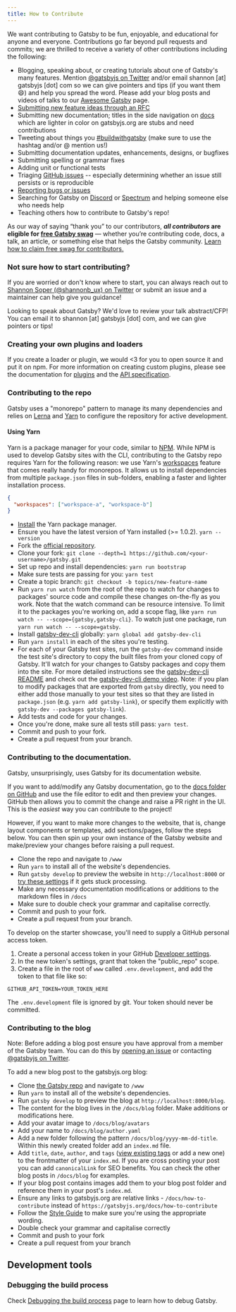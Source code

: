 ```yaml
---
title: How to Contribute
---
```


We want contributing to Gatsby to be fun, enjoyable, and educational for anyone and everyone. Contributions go far beyond pull requests and commits; we are thrilled to receive a variety of other contributions including the following:

- Blogging, speaking about, or creating tutorials about one of Gatsby's many features. Mention [@gatsbyjs on Twitter](https://twitter.com/gatsbyjs) and/or email shannon [at] gatsbyjs [dot] com so we can give pointers and tips (if you want them 😄) and help you spread the word. Please add your blog posts and videos of talks to our [Awesome Gatsby](/docs/awesome-gatsby/) page.
- [Submitting new feature ideas through an RFC](/blog/2018-04-06-introducing-gatsby-rfc-process/)
- Submitting new documentation; titles in the side navigation on [docs](/docs) which are lighter in color on gatsbyjs.org are stubs and need contributions
- Tweeting about things you [#buildwithgatsby](https://twitter.com/search?q=%23buildwithgatsby) (make sure to use the hashtag and/or @ mention us!)
- Submitting documentation updates, enhancements, designs, or bugfixes
- Submitting spelling or grammar fixes
- Adding unit or functional tests
- Triaging [GitHub issues](https://github.com/gatsbyjs/gatsby/issues) -- especially determining whether an issue still persists or is reproducible
- [Reporting bugs or issues](/docs/how-to-file-an-issue/)
- Searching for Gatsby on [Discord](https://discordapp.com/invite/jUFVxtB) or [Spectrum](https://spectrum.chat/gatsby-js) and helping someone else who needs help
- Teaching others how to contribute to Gatsby's repo!

As our way of saying “thank you” to our contributors, **_all contributors_ are eligible for [free Gatsby swag](/docs/contributor-swag/)** — whether you’re contributing code, docs, a talk, an article, or something else that helps the Gatsby community. [Learn how to claim free swag for contributors.](/docs/contributor-swag/)

### Not sure how to start contributing?

If you are worried or don't know where to start, you can always reach out to [Shannon Soper (@shannonb_ux) on Twitter](https://twitter.com/shannonb_ux) or submit an issue and a maintainer can help give you guidance!

Looking to speak about Gatsby? We'd love to review your talk abstract/CFP! You can email it to shannon [at] gatsbyjs [dot] com, and we can give pointers or tips!

### Creating your own plugins and loaders

If you create a loader or plugin, we would <3 for you to open source it and put it on npm. For more information on creating custom plugins, please see the documentation for [plugins](/docs/plugins/) and the [API specification](/docs/api-specification/).

### Contributing to the repo

Gatsby uses a "monorepo" pattern to manage its many dependencies and relies on
[Lerna](https://lernajs.io/) and [Yarn](https://yarnpkg.com/en/) to configure the repository for active development.

#### Using Yarn

Yarn is a package manager for your code, similar to [NPM](https://www.npmjs.com/). While NPM is used to develop Gatsby sites with the CLI, contributing to the Gatsby repo requires Yarn for the following reason: we use Yarn's [workspaces](https://yarnpkg.com/lang/en/docs/workspaces/) feature that comes really handy for monorepos. It allows us to install dependencies from multiple `package.json` files in sub-folders, enabling a faster and lighter installation process.

```json:title=package.json
{
  "workspaces": ["workspace-a", "workspace-b"]
}
```

- [Install](https://yarnpkg.com/en/docs/install) the Yarn package manager.
- Ensure you have the latest version of Yarn installed (>= 1.0.2). `yarn --version`
- Fork the [official repository](https://github.com/gatsbyjs/gatsby).
- Clone your fork: `git clone --depth=1 https://github.com/<your-username>/gatsby.git`
- Set up repo and install dependencies: `yarn run bootstrap`
- Make sure tests are passing for you: `yarn test`
- Create a topic branch: `git checkout -b topics/new-feature-name`
- Run `yarn run watch` from the root of the repo to watch for changes to packages' source code and compile these changes on-the-fly as you work. Note that the watch command can be resource intensive. To limit it to the packages you're working on, add a scope flag, like `yarn run watch -- --scope={gatsby,gatsby-cli}`. To watch just one package, run `yarn run watch -- --scope=gatsby`.
- Install [gatsby-dev-cli](/packages/gatsby-dev-cli/) globally: `yarn global add gatsby-dev-cli`
- Run `yarn install` in each of the sites you're testing.
- For each of your Gatsby test sites, run the `gatsby-dev` command inside the test site's directory to copy
  the built files from your cloned copy of Gatsby. It'll watch for your changes
  to Gatsby packages and copy them into the site. For more detailed instructions
  see the [gatsby-dev-cli README](/packages/gatsby-dev-cli/) and check out the [gatsby-dev-cli demo video](https://www.youtube.com/watch?v=D0SwX1MSuas).
  Note: if you plan to modify packages that are exported from `gatsby` directly, you need to either add those manually to your test sites so that they are listed in `package.json` (e.g. `yarn add gatsby-link`), or specify them explicitly with `gatsby-dev --packages gatsby-link`).
- Add tests and code for your changes.
- Once you're done, make sure all tests still pass: `yarn test`.
- Commit and push to your fork.
- Create a pull request from your branch.

### Contributing to the documentation.

Gatsby, unsurprisingly, uses Gatsby for its documentation website.

If you want to add/modify any Gatsby documentation, go to the
[docs folder on GitHub](https://github.com/gatsbyjs/gatsby/tree/master/docs) and
use the file editor to edit and then preview your changes. GitHub then allows
you to commit the change and raise a PR right in the UI. This is the _easiest_
way you can contribute to the project!

However, if you want to make more changes to the website, that is, change
layout components or templates, add sections/pages, follow the steps below. You can then spin up your own instance of the Gatsby website and make/preview your changes before raising
a pull request.

- Clone the repo and navigate to `/www`
- Run `yarn` to install all of the website's dependencies.
- Run `gatsby develop` to preview the website in `http://localhost:8000` or [try these settings](https://github.com/gatsbyjs/gatsby/tree/master/packages/gatsby-transformer-screenshot#placeholder-image) if it gets stuck processing.
- Make any necessary documentation modifications or additions to the
  markdown files in `/docs`
- Make sure to double check your grammar and capitalise correctly.
- Commit and push to your fork.
- Create a pull request from your branch.

To develop on the starter showcase, you'll need to supply a GitHub personal access token.

1. Create a personal access token in your GitHub [Developer settings](https://github.com/settings/tokens).
2. In the new token's settings, grant that token the "public_repo" scope.
3. Create a file in the root of `www` called `.env.development`, and add the token to that file like so:

```
GITHUB_API_TOKEN=YOUR_TOKEN_HERE
```

The `.env.development` file is ignored by git. Your token should never be committed.

### Contributing to the blog

Note: Before adding a blog post ensure you have approval from a member of the Gatsby team. You can do this by [opening an issue](https://github.com/gatsbyjs/gatsby/issues/new/choose) or contacting [@gatsbyjs on Twitter](https://twitter.com/gatsbyjs).

To add a new blog post to the gatsbyjs.org blog:

- Clone [the Gatsby repo](https://github.com/gatsbyjs/gatsby/) and navigate to `/www`
- Run `yarn` to install all of the website's dependencies.
- Run `gatsby develop` to preview the blog at `http://localhost:8000/blog`.
- The content for the blog lives in the `/docs/blog` folder. Make additions or modifications here.
- Add your avatar image to `/docs/blog/avatars`
- Add your name to `/docs/blog/author.yaml`
- Add a new folder following the pattern `/docs/blog/yyyy-mm-dd-title`. Within this newly created folder add an `index.md` file.
- Add `title`, `date`, `author`, and `tags` ([view existing tags](https://www.gatsbyjs.org/blog/tags/) or add a new one) to the frontmatter of your `index.md`. If you are cross posting your post you can add `canonicalLink` for SEO benefits. You can check the other blog posts in `/docs/blog` for examples.
- If your blog post contains images add them to your blog post folder and reference them in your post's `index.md`.
- Ensure any links to gatsbyjs.org are relative links - `/docs/how-to-contribute` instead of `https://gatsbyjs.org/docs/how-to-contribute`
- Follow the [Style Guide](https://www.gatsbyjs.org/docs/gatsby-style-guide/#word-choice) to make sure you're using the appropriate wording.
- Double check your grammar and capitalise correctly
- Commit and push to your fork
- Create a pull request from your branch

## Development tools

### Debugging the build process

Check [Debugging the build process](/docs/debugging-the-build-process/) page to learn how to debug Gatsby.
